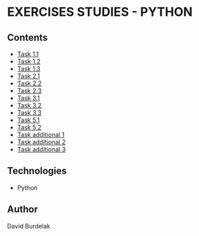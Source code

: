 # EXERCISES STUDIES - PYTHON

## Contents

- [Task 1.1](https://github.com/davidburdelak/exercises-studies/blob/master/python/task_1_1.py)
- [Task 1.2](https://github.com/davidburdelak/exercises-studies/blob/master/python/task_1_2.py)
- [Task 1.3](https://github.com/davidburdelak/exercises-studies/blob/master/python/task_1_3.py)
- [Task 2.1](https://github.com/davidburdelak/exercises-studies/blob/master/python/task_2_1.py)
- [Task 2.2](https://github.com/davidburdelak/exercises-studies/blob/master/python/task_2_2.py)
- [Task 2.3](https://github.com/davidburdelak/exercises-studies/blob/master/python/task_2_3.py)
- [Task 3.1](https://github.com/davidburdelak/exercises-studies/blob/master/python/task_3_1.py)
- [Task 3.2](https://github.com/davidburdelak/exercises-studies/blob/master/python/task_3_2.py)
- [Task 3.3](https://github.com/davidburdelak/exercises-studies/blob/master/python/task_3_3.py)
- [Task 5.1](https://github.com/davidburdelak/exercises-studies/blob/master/python/task_5_1.py)
- [Task 5.2](https://github.com/davidburdelak/exercises-studies/blob/master/python/task_5_2.py)
- [Task additional 1](https://github.com/davidburdelak/exercises-studies/blob/master/python/task_additional_1.py)
- [Task additional 2](https://github.com/davidburdelak/exercises-studies/blob/master/python/task_additional_2.py)
- [Task additional 3](https://github.com/davidburdelak/exercises-studies/blob/master/python/task_additional_3.py)

## Technologies

- Python 

## Author

David Burdelak
